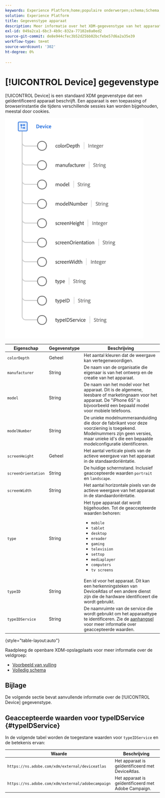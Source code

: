 ```yaml
---
keywords: Experience Platform;home;populaire onderwerpen;schema;Schema;XDM;velden;schema's;Schema's;apparaat;datatype;data-type;data-type;
solution: Experience Platform
title: Gegevenstype apparaat
description: Meer informatie over het XDM-gegevenstype van het apparaat.
exl-id: 049a2ca1-6bc3-4b9c-832a-77102e8a0ed2
source-git-commit: de8e944cfec3b52d25bb02bcfebe57d6a2a35e39
workflow-type: tm+mt
source-wordcount: '302'
ht-degree: 0%

---
```


# [!UICONTROL Device] gegevenstype

[!UICONTROL Device] is een standaard XDM gegevenstype dat een geïdentificeerd apparaat beschrijft. Een apparaat is een toepassing of browserinstantie die tijdens verschillende sessies kan worden bijgehouden, meestal door cookies.

<img src="../images/data-types/device.png" width="450" /><br />

| Eigenschap | Gegevenstype | Beschrijving |
| --- | --- | --- |
| `colorDepth` | Geheel | Het aantal kleuren dat de weergave kan vertegenwoordigen. |
| `manufacturer` | String | De naam van de organisatie die eigenaar is van het ontwerp en de creatie van het apparaat. |
| `model` | String | De naam van het model voor het apparaat. Dit is de algemene, leesbare of marketingnaam voor het apparaat. De &quot;iPhone 6S&quot; is bijvoorbeeld een bepaald model voor mobiele telefoons. |
| `modelNumber` | String | De unieke modelnummeraanduiding die door de fabrikant voor deze voorziening is toegekend. Modelnummers zijn geen versies, maar unieke id&#39;s die een bepaalde modelconfiguratie identificeren. |
| `screenHeight` | Geheel | Het aantal verticale pixels van de actieve weergave van het apparaat in de standaardoriëntatie. |
| `screenOrientation` | String | De huidige schermstand. Inclusief geaccepteerde waarden `portrait` en `landscape`. |
| `screenWidth` | String | Het aantal horizontale pixels van de actieve weergave van het apparaat in de standaardoriëntatie. |
| `type` | String | Het type apparaat dat wordt bijgehouden. Tot de geaccepteerde waarden behoren: <ul><li>`mobile`</li><li>`tablet`</li><li>`desktop`</li><li>`ereader`</li><li>`gaming`</li><li>`television`</li><li>`settop`</li><li>`mediaplayer`</li><li>`computers`</li><li>`tv screens`</li></ul> |
| `typeID` | String | Een id voor het apparaat. Dit kan een herkenningsteken van DeviceAtlas of een andere dienst zijn die de hardware identificeert die wordt gebruikt. |
| `typeIDService` | String | De naamruimte van de service die wordt gebruikt om het apparaattype te identificeren. Zie de [aanhangsel](#typeIDService) voor meer informatie over geaccepteerde waarden. |

{style="table-layout:auto"}

Raadpleeg de openbare XDM-opslagplaats voor meer informatie over de veldgroep:

* [Voorbeeld van vulling](https://github.com/adobe/xdm/blob/master/components/datatypes/device.example.1.json)
* [Volledig schema](https://github.com/adobe/xdm/blob/master/components/datatypes/device.schema.json)

## Bijlage

De volgende sectie bevat aanvullende informatie over de [!UICONTROL Device] gegevenstype.

## Geaccepteerde waarden voor typeIDService {#typeIDService}

In de volgende tabel worden de toegestane waarden voor `typeIDService` en de betekenis ervan:

| Waarde | Beschrijving |
| --- | --- |
| `https://ns.adobe.com/xdm/external/deviceatlas` | Het apparaat is geïdentificeerd met DeviceAtlas. |
| `https://ns.adobe.com/xdm/external/adobecampaign` | Het apparaat is geïdentificeerd met Adobe Campaign. |
